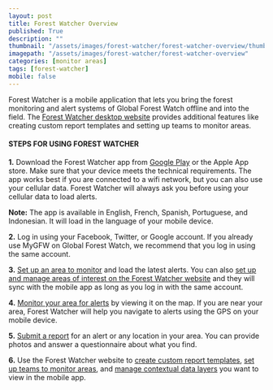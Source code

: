 ```yaml
---
layout: post
title: Forest Watcher Overview
published: True
description: ""
thumbnail: "/assets/images/forest-watcher/forest-watcher-overview/thumbnail.png"
imagepath: "/assets/images/forest-watcher/forest-watcher-overview"
categories: [monitor areas]
tags: [forest-watcher]
mobile: false
---
```



<div id="desktopContent" class="content">

  <p>Forest Watcher is a mobile application that lets you bring the forest monitoring and alert systems of Global Forest Watch offline and into the field. The <a href="http://fw.globalforestwatch.org" target="_blank">Forest Watcher desktop website</a> provides additional features like creating custom report templates and setting up teams to monitor areas.</p>
  <h4>STEPS FOR USING FOREST WATCHER</h4>
  <p><strong>1.</strong> Download the Forest Watcher app from <a href="https://play.google.com/store/apps/details?id=com.forestwatcher" target="_blank">Google Play</a> or the Apple App store. Make sure that your device meets the technical requirements. The app works best if you are connected to a wifi network, but you can also use your cellular data. Forest Watcher will always ask you before using your cellular data to load alerts.</p>
  <p><strong>Note:</strong> The app is available in English, French, Spanish, Portuguese, and Indonesian. It will load in the language of your mobile device.</p>
  <p><strong>2.</strong> Log in using your Facebook, Twitter, or Google account. If you already use MyGFW on Global Forest Watch, we recommend that you log in using the same account.</p>
  <p><strong>3.</strong> <a href="http://www.globalforestwatch.org/howto/monitor-areas/set-up-an-area-of-interest.html" target="_blank">Set up an area to monitor</a> and load the latest alerts. You can also <a href="http://www.globalforestwatch.org/howto/monitor-areas/manage-areas-of-interest.html" target="_blank">set up and manage areas of interest on the Forest Watcher website</a> and they will sync with the mobile app as long as you log in with the same account.</p>
  <p><strong>4.</strong> <a href="http://www.globalforestwatch.org/howto/monitor-areas/monitor-alerts-and-navigate-to-an-area.html" target="_blank">Monitor your area for alerts</a> by viewing it on the map. If you are near your area, Forest Watcher will help you navigate to alerts using the GPS on your mobile device.</p>
  <p><strong>5.</strong> <a href="http://www.globalforestwatch.org/howto/monitor-areas/submit-a-report.html" target="_blank">Submit a report</a> for an alert or any location in your area. You can provide photos and answer a questionnaire about what you find.</p>
  <p><strong>6.</strong> Use the Forest Watcher website to <a href="http://www.globalforestwatch.org/howto/monitor-areas/create-custom-report-templates.html" target="_blank">create custom report templates</a>, <a href="http://www.globalforestwatch.org/howto/monitor-areas/set-up-a-team.html" target="_blank">set up teams to monitor areas</a>, and <a href="http://www.globalforestwatch.org/howto/monitor-areas/manage-and-upload-data-layers.html" target="_blank">manage contextual data layers</a> you want to view in the mobile app.</p>
</div>



<div id="mobileContent" class="content">
</div>
